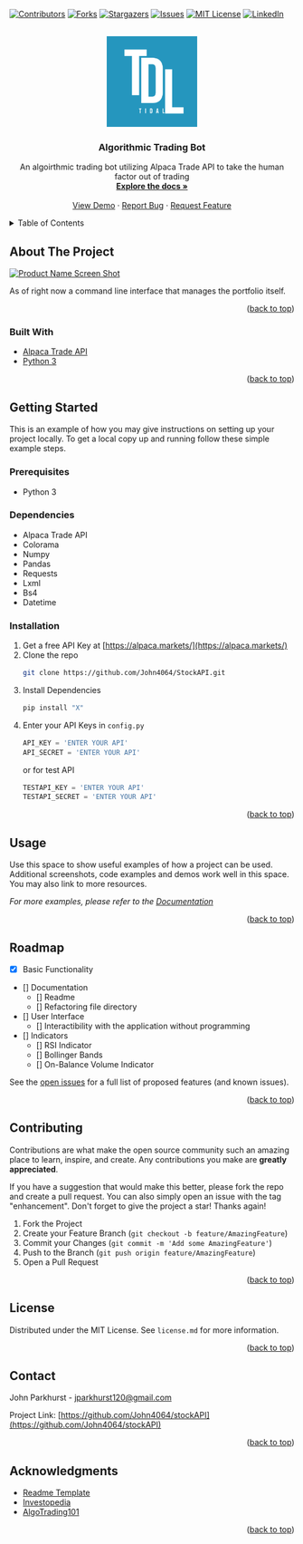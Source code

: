 <div id="top"></div>
<!--
*** Thanks for checking out the Best-README-Template. If you have a suggestion
*** that would make this better, please fork the repo and create a pull request
*** or simply open an issue with the tag "enhancement".
*** Don't forget to give the project a star!
*** Thanks again! Now go create something AMAZING! :D
-->



<!-- PROJECT SHIELDS -->
<!--
*** I'm using markdown "reference style" links for readability.
*** Reference links are enclosed in brackets [ ] instead of parentheses ( ).
*** See the bottom of this document for the declaration of the reference variables
*** for contributors-url, forks-url, etc. This is an optional, concise syntax you may use.
*** https://www.markdownguide.org/basic-syntax/#reference-style-links
-->
[![Contributors][contributors-shield]][contributors-url]
[![Forks][forks-shield]][forks-url]
[![Stargazers][stars-shield]][stars-url]
[![Issues][issues-shield]][issues-url]
[![MIT License][license-shield]][license-url]
[![LinkedIn][linkedin-shield]][linkedin-url]



<!-- PROJECT LOGO -->
<br />
<div align="center">
  <a href="https://github.com/John4064/StockAPI/">
    <img src="images/logo.jpg" alt="Logo" width="160" height="160">
  </a>

<h3 align="center">Algorithmic Trading Bot</h3>

  <p align-items="center">
    An algoirthmic trading bot utilizing Alpaca Trade API to take the human factor out of trading
    <br />
    <a href="https://github.com/John4064/StockAPI/"><strong>Explore the docs »</strong></a>
    <br />
    <br />
    <a href="https://github.com/John4064/StockAPI/">View Demo</a>
    ·
    <a href="https://github.com/John4064/StockAPI/issues">Report Bug</a>
    ·
    <a href="https://github.com/John4064/StockAPI/issues">Request Feature</a>
  </p>
</div>



<!-- TABLE OF CONTENTS -->
<details>
  <summary>Table of Contents</summary>
  <ol>
    <li>
      <a href="#about-the-project">About The Project</a>
      <ul>
        <li><a href="#built-with">Built With</a></li>
      </ul>
    </li>
    <li>
      <a href="#getting-started">Getting Started</a>
      <ul>
        <li><a href="#prerequisites">Prerequisites</a></li>
        <li><a href="#installation">Installation</a></li>
      </ul>
    </li>
    <li><a href="#usage">Usage</a></li>
    <li><a href="#roadmap">Roadmap</a></li>
    <li><a href="#contributing">Contributing</a></li>
    <li><a href="#license">License</a></li>
    <li><a href="#contact">Contact</a></li>
    <li><a href="#acknowledgments">Acknowledgments</a></li>
  </ol>
</details>



<!-- ABOUT THE PROJECT -->
## About The Project

[![Product Name Screen Shot][product-screenshot]](https://app.alpaca.markets/paper/dashboard/overview)
<p>As of right now a command line interface that manages the portfolio itself.</p>

<p align="right">(<a href="#top">back to top</a>)</p>



### Built With

* [Alpaca Trade API](https://alpaca.markets/)
* [Python 3](https://www.python.org/)

<p align="right">(<a href="#top">back to top</a>)</p>



<!-- GETTING STARTED -->
## Getting Started

This is an example of how you may give instructions on setting up your project locally.
To get a local copy up and running follow these simple example steps.

### Prerequisites
 - Python 3
### Dependencies
 - Alpaca Trade API
 - Colorama
 - Numpy
 - Pandas
 - Requests
 - Lxml
 - Bs4
 - Datetime
### Installation

1. Get a free API Key at [https://alpaca.markets/](https://alpaca.markets/)
2. Clone the repo
   ```sh
   git clone https://github.com/John4064/StockAPI.git
   ```
3. Install Dependencies
   ```sh
   pip install "X"
   ```
4. Enter your API Keys in `config.py`
   ```py
   API_KEY = 'ENTER YOUR API'
   API_SECRET = 'ENTER YOUR API'
   ```
   or for test API
   ```py
   TESTAPI_KEY = 'ENTER YOUR API'
   TESTAPI_SECRET = 'ENTER YOUR API'
   ```

<p align="right">(<a href="#top">back to top</a>)</p>



<!-- USAGE EXAMPLES -->
## Usage

Use this space to show useful examples of how a project can be used. Additional screenshots, code examples and demos work well in this space. You may also link to more resources.

_For more examples, please refer to the [Documentation](https://example.com)_

<p align="right">(<a href="#top">back to top</a>)</p>



<!-- ROADMAP -->
## Roadmap

- [X] Basic Functionality
- [] Documentation
    - [] Readme
    - [] Refactoring file directory
- [] User Interface
    - [] Interactibility with the application without programming
- [] Indicators
    - [] RSI Indicator
    - [] Bollinger Bands
    - [] On-Balance Volume Indicator

See the [open issues](https://github.com/John4064/stockAPI/issues) for a full list of proposed features (and known issues).

<p align="right">(<a href="#top">back to top</a>)</p>



<!-- CONTRIBUTING -->
## Contributing

Contributions are what make the open source community such an amazing place to learn, inspire, and create. Any contributions you make are **greatly appreciated**.

If you have a suggestion that would make this better, please fork the repo and create a pull request. You can also simply open an issue with the tag "enhancement".
Don't forget to give the project a star! Thanks again!

1. Fork the Project
2. Create your Feature Branch (`git checkout -b feature/AmazingFeature`)
3. Commit your Changes (`git commit -m 'Add some AmazingFeature'`)
4. Push to the Branch (`git push origin feature/AmazingFeature`)
5. Open a Pull Request

<p align="right">(<a href="#top">back to top</a>)</p>



<!-- LICENSE -->
## License

Distributed under the MIT License. See `license.md` for more information.

<p align="right">(<a href="#top">back to top</a>)</p>



<!-- CONTACT -->
## Contact

John Parkhurst - jparkhurst120@gmail.com

Project Link: [https://github.com/John4064/stockAPI](https://github.com/John4064/stockAPI)

<p align="right">(<a href="#top">back to top</a>)</p>



<!-- ACKNOWLEDGMENTS -->
## Acknowledgments

* [Readme Template](https://github.com/othneildrew/Best-README-Template)
* [Investopedia](https://www.investopedia.com/)
* [AlgoTrading101](https://algotrading101.com)

<p align="right">(<a href="#top">back to top</a>)</p>



<!-- MARKDOWN LINKS & IMAGES -->
<!-- https://www.markdownguide.org/basic-syntax/#reference-style-links -->
[contributors-shield]: https://img.shields.io/github/contributors/John4064/StockAPI.svg?style=for-the-badge
[contributors-url]: https://github.com/John4064/StockAPI/graphs/contributors
[forks-shield]: https://img.shields.io/github/forks/John4064/StockAPI.svg?style=for-the-badge
[forks-url]: https://github.com/John4064/StockAPI/network/members
[stars-shield]: https://img.shields.io/github/stars/John4064/StockAPI.svg?style=for-the-badge
[stars-url]: https://github.com/John4064/StockAPI/stargazers
[issues-shield]: https://img.shields.io/github/issues/John4064/StockAPI.svg?style=for-the-badge
[issues-url]: https://github.com/John4064/StockAPI/issues
[license-shield]: https://img.shields.io/github/license/John4064/StockAPI.svg?style=for-the-badge
[license-url]: https://github.com/John4064/StockAPI/blob/main/license.md
[linkedin-shield]: https://img.shields.io/badge/-LinkedIn-black.svg?style=for-the-badge&logo=linkedin&colorB=555
[linkedin-url]: https://www.linkedin.com/in/john-parkhurst-722a62146/
[product-screenshot]: images/screenshot.png
